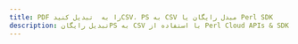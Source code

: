 ---title: PDF را به  تبدیل کنیدCSV، PS به CSV مبدل رایگان یا Perl SDKdescription: تبدیل رایگانPS به CSV با استفاده از Perl Cloud APIs & SDK همچنین اسناد PDF را در Cloud ایجاد، ویرایش و رندر کنید.---